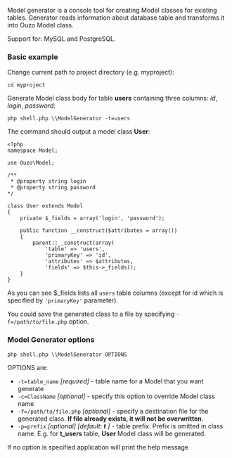 Model generator is a console tool for creating Model classes for existing tables. 
Generator reads information about database table and transforms it into Ouzo Model class.

Support for: MySQL and PostgreSQL.

### Basic example
Change current path to project directory (e.g. myproject):

`cd myproject`

Generate Model class body for table **users** containing three columns: _id_, _login_, _password_:

`php shell.php \\ModelGenerator -t=users`

The command should output a model class **User**:
~~~~
<?php
namespace Model;

use Ouzo\Model;

/**
 * @property string login
 * @property string password
*/

class User extends Model
{
    private $_fields = array('login', 'password');

    public function __construct($attributes = array())
    {
        parent::__construct(array(
            'table' => 'users',
            'primaryKey' => 'id',
            'attributes' => $attributes,
            'fields' => $this->_fields));
    }
}
~~~~
As you can see $_fields lists all `users` table columns (except for id which is specified by `'primaryKey'` parameter).

You could save the generated class to a file by specifying `-f=/path/to/file.php` option.

### Model Generator options

`php shell.php \\ModelGenerator OPTIONS`

OPTIONS are:

* `-t=table_name` _[required]_ - table name for a Model that you want generate
* `-c=ClassName` _[optional]_ - specify this option to override Model class name
* `-f=/path/to/file.php` _[optional]_ - specify a destination file for the generated class. **If file already exists, it will not be overwritten**.
* `-p=prefix` _[optional]_ _[default: **t** ]_ - table prefix. Prefix is omitted in class name. E.g. for **t_users** table, **User** Model class will be generated. 

If no option is specified application will print the help message

